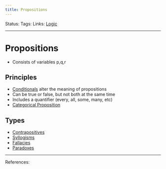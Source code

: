 ```yaml
---
title: Propositions
---
```

Status:
Tags:
Links: [Logic](out/logic.md)
___
# Propositions
- Consists of variables p,q,r
## Principles
- [Conditionals](out/conditionals.md) alter the meaning of propositions
- Can be true or false, but not both at the same time
- Includes a quantifier (every, all, some, many, etc)
- [Categorical Proposition](out/categorical-proposition.md)
## Types
- [Contrapositives](out/contrapositives.md)
- [Syllogisms](out/syllogisms.md)
- [Fallacies](out/fallacies.md)
- [Paradoxes](out/paradoxes.md)
___
References: